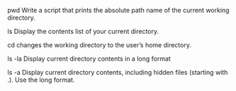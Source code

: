 pwd Write a script that prints the absolute path name of the current working directory.

ls Display the contents list of your current directory.

cd changes the working directory to the user’s home directory.

ls -la Display current directory contents in a long format

ls -a Display current directory contents, including hidden files (starting with .). Use the long format.


